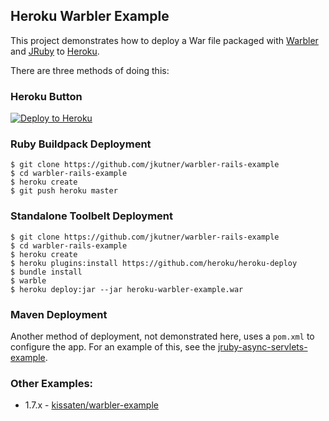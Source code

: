 ## Heroku Warbler Example

This project demonstrates how to deploy a War file packaged with
[Warbler](https://github.com/jruby/warbler) and [JRuby](http://jruby.org)
to [Heroku](http://heroku.com).

There are three methods of doing this:

### Heroku Button

[![Deploy to Heroku](https://www.herokucdn.com/deploy/button.png)](https://heroku.com/deploy)

### Ruby Buildpack Deployment

```sh-session
$ git clone https://github.com/jkutner/warbler-rails-example
$ cd warbler-rails-example
$ heroku create
$ git push heroku master
```

### Standalone Toolbelt Deployment

```sh-session
$ git clone https://github.com/jkutner/warbler-rails-example
$ cd warbler-rails-example
$ heroku create
$ heroku plugins:install https://github.com/heroku/heroku-deploy
$ bundle install
$ warble
$ heroku deploy:jar --jar heroku-warbler-example.war
```

### Maven Deployment

Another method of deployment, not demonstrated here, uses a `pom.xml` to configure the app. For an example of this, see the [jruby-async-servlets-example](https://github.com/jkutner/jruby-async-servlets-example).

### Other Examples:

+ 1.7.x - [kissaten/warbler-example](https://github.com/kissaten/warbler-example)
